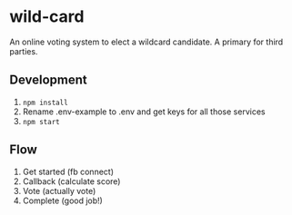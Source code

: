 # wild-card
An online voting system to elect a wildcard candidate. A primary for third parties.

## Development

1. `npm install`
1. Rename .env-example to .env and get keys for all those services
1. `npm start`

## Flow
1. Get started (fb connect)
1. Callback (calculate score)
1. Vote (actually vote)
1. Complete (good job!)
